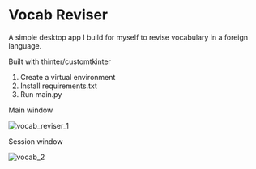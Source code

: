 # Vocab Reviser

A simple desktop app I build for myself to revise vocabulary in a foreign language.

Built with thinter/customtkinter

1. Create a virtual environment
2. Install requirements.txt
3. Run main.py


Main window

![vocab_reviser_1](https://github.com/annasze/vocab_reviser_refactored/assets/116809427/11909f33-4e6a-4d89-a086-87171ef8264b)


Session window

![vocab_2](https://github.com/annasze/vocab_reviser_refactored/assets/116809427/e15edd7e-636c-44d0-a3d0-b2066187e72e)

